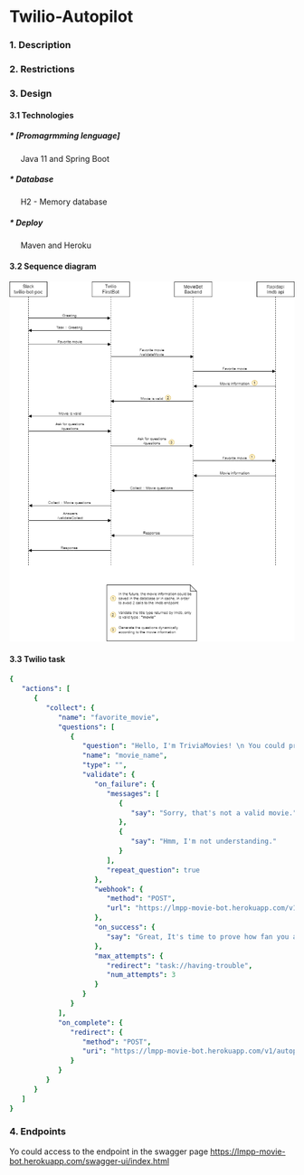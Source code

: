 # Twilio-Autopilot

### 1. Description 

### 2. Restrictions



### 3. Design

#### 3.1 Technologies

##### * [Promagrmming lenguage]
&nbsp;&nbsp;&nbsp;&nbsp; Java 11 and Spring Boot

##### * Database
&nbsp;&nbsp;&nbsp;&nbsp; H2 - Memory database

##### * Deploy
&nbsp;&nbsp;&nbsp;&nbsp; Maven and Heroku


#### 3.2 Sequence diagram

![Diagram](diagram.png)


#### 3.3 Twilio task
```yaml
{
   "actions": [
      {
         "collect": {
            "name": "favorite_movie",
            "questions": [
               {
                  "question": "Hello, I'm TriviaMovies! \n You could prove how fan you are. \n What is your favorite movie???",
                  "name": "movie_name",
                  "type": "",
                  "validate": {
                     "on_failure": {
                        "messages": [
                           {
                              "say": "Sorry, that's not a valid movie."
                           },
                           {
                              "say": "Hmm, I'm not understanding."
                           }
                        ],
                        "repeat_question": true
                     },
                     "webhook": {
                        "method": "POST",
                        "url": "https://lmpp-movie-bot.herokuapp.com/v1/autopilot/validateMovie"
                     },
                     "on_success": {
                        "say": "Great, It's time to prove how fan you are!!"
                     },
                     "max_attempts": {
                        "redirect": "task://having-trouble",
                        "num_attempts": 3
                     }
                  }
               }
            ],
            "on_complete": {
               "redirect": {
                  "method": "POST",
                  "uri": "https://lmpp-movie-bot.herokuapp.com/v1/autopilot/questions"
               }
            }
         }
      }
   ]
}
```

### 4. Endpoints

Yo could access to  the endpoint in the swagger page
https://lmpp-movie-bot.herokuapp.com/swagger-ui/index.html


